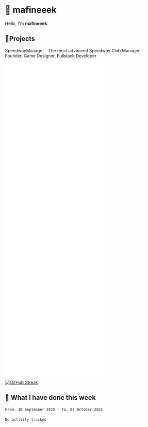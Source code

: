 # 👋 mafineeek
Hello, I'm **mafineeek**.

## 📝Projects

SpeedwayManager - The most advanced Speedway Club Manager - Founder, Game Designer, Fullstack Developer


![](./github-metrics.svg)

[![GitHub Streak](https://streak-stats.demolab.com/?user=mafineeek)](https://git.io/streak-stats)

## 📰 What I have done this week
<!--START_SECTION:waka-->

```txt
From: 30 September 2025 - To: 07 October 2025

No activity tracked
```

<!--END_SECTION:waka-->

